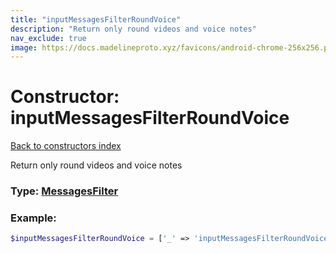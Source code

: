 ```yaml
---
title: "inputMessagesFilterRoundVoice"
description: "Return only round videos and voice notes"
nav_exclude: true
image: https://docs.madelineproto.xyz/favicons/android-chrome-256x256.png
---
```

# Constructor: inputMessagesFilterRoundVoice  
[Back to constructors index](/API_docs/constructors/index.md)



Return only round videos and voice notes




### Type: [MessagesFilter](/API_docs/types/MessagesFilter.md)


### Example:

```php
$inputMessagesFilterRoundVoice = ['_' => 'inputMessagesFilterRoundVoice'];
```  
